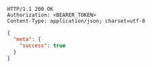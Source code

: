 ```text
HTTP/1.1 200 OK
Authorization: <BEARER_TOKEN>
Content-Type: application/json; charset=utf-8
```

```json
{
  "meta": {
    "success": true
  }
}
```
